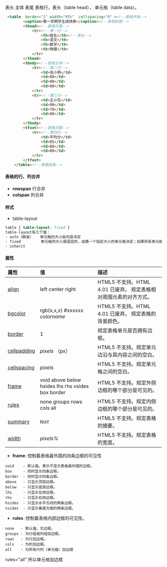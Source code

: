 <thead>   表头  <tbody> 主体   <tfoot>表尾

<tr> 表格行，<th>表头（table head），<td> 单元格（table data）。

```html
 <table  border="1" width="95%"  cellspacing="0" ><!--表格开始-->        
        <caption>第一学期学生成绩表</caption><!--表格标题-->
        <thead><!--表格页眉-->
            <tr><!--第一行-->
                <th>姓名</th><!--表头-->
                <th>语文</th>
                <th>数学</th>
                <th>物理</th>
            </tr>
        </thead>
        <tbody><!--表格主体-->
            <tr><!--第二行-->
                <td>张小明</td>
                <td>80</td>
                <td>90</td>
                <td>80</td>
            </tr>
            <tr><!--第三行-->
                <td>王小花</td>
                <td>90</td>
                <td>70</td>
                <td>80</td>
            </tr>
        </tbody>
        <tfoot><!--表格页脚-->
            <tr><!--第四行-->
                <td>平均分</td>
                <td>85</td>
                <td>80</td>
                <td>80</td>
            </tr>
        </tfoot>
    </table><!--表格结束-->

```

#### 表格的行、列合并

-  **rowspan**   行合并
-  **colspan**     列合并



#### 样式

- table-layout

```css
table { table-layout: fixed }
table-layout有三个值：
- auto（缺省）   单元格的大小由内容决定
- fixed         单元格的大小是固定的，由第一个指定大小的单元格决定；如果所有单元格都没有指定大小，则由第一个                 单元格的默认大小决定；如果单元格中的内容超出单元格的大小，则用CSS中的overflow命令控制。
- inherit
```

#### 属性

| 属性                                                         | 值                                                | 描述                                                         |
| :----------------------------------------------------------- | :------------------------------------------------ | :----------------------------------------------------------- |
| [align](https://www.runoob.com/tags/att-table-align.html)    | left center right                                 | HTML5 不支持。HTML 4.01 已废弃。 规定表格相对周围元素的对齐方式。 |
| [bgcolor](https://www.runoob.com/tags/att-table-bgcolor.html) | rgb(x,x,x)   #xxxxxx    *colorname*               | HTML5 不支持。HTML 4.01 已废弃。 规定表格的背景颜色。        |
| [border](https://www.runoob.com/tags/att-table-border.html)  | 1                                                 | 规定表格单元是否拥有边框。                                   |
| [cellpadding](https://www.runoob.com/tags/att-table-cellpadding.html) | *pixels*   （px）                                 | HTML5 不支持。规定单元边沿与其内容之间的空白。               |
| [cellspacing](https://www.runoob.com/tags/att-table-cellspacing.html) | *pixels*                                          | HTML5 不支持。规定单元格之间的空白。                         |
| [frame](https://www.runoob.com/tags/att-table-frame.html)    | void above below hsides lhs rhs vsides box border | HTML5 不支持。规定外侧边框的哪个部分是可见的。               |
| [rules](https://www.runoob.com/tags/att-table-rules.html)    | none groups rows cols all                         | HTML5 不支持。规定内侧边框的哪个部分是可见的。               |
| [summary](https://www.runoob.com/tags/att-table-summary.html) | *text*                                            | HTML5 不支持。规定表格的摘要。                               |
| [width](https://www.runoob.com/tags/att-table-width.html)    | *pixels%*                                         | HTML5 不支持。规定表格的宽度。                               |

- **frame**: 控制着表格最外围的四条边框的可见性

```
void    - 默认值。表示不显示表格最外围的边框。
box     - 同时显示四条边框。
border  - 同时显示四条边框。
above   - 只显示顶部边框。
below   - 只显示底部边框。
lhs     - 只显示左侧边框。
rhs     - 只显示右侧边框。
hsides  - 只显示水平方向的两条边框。
vsides  - 只显示垂直方面的两条边框。
```

- **rules** :控制着表格内部边框的可见性。

```
none   - 默认值。无边框。
groups - 为行组或列组加边框。
rows   - 为行加边框。
cols   - 为列加边框。
all    - 为所有行列（单元格）加边框
```

rules="all"   所以单元格加边框

 